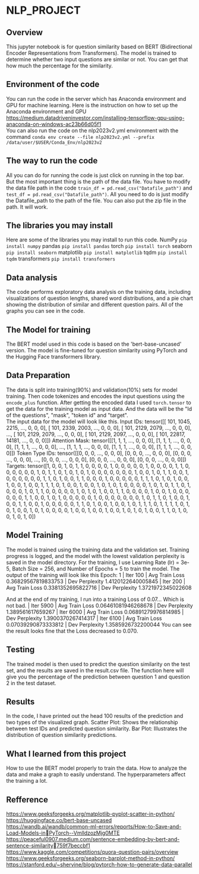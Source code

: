 # NLP_PROJECT

## Overview
This jupyter notebook is for question similarity based on BERT (Bidirectional Encoder Representations from Transformers). The model is trained to determine whether two input questions are similar or not. You can get that how much the percentage for the similarity.

## Environment of the code
You can run the code in the server which has Anaconda environment and GPU for machine learning.
Here is the instruction on how to set up the Anaconda environment and GPU
https://medium.datadriveninvestor.com/installing-tensorflow-gpu-using-anaconda-on-windows-ac23b66d05f1
<br /> 
You can also run the code on the nlp2023v2.yml environment with the command `conda env create --file nlp2023v2.yml --prefix /data/user/$USER/Conda_Env/nlp2023v2`

## The way to run the code
All you can do for running the code is just click on running in the top bar. But the most important thing is the path of the data file. You have to modify the data file path in the code 
`train_df = pd.read_csv("Datafile_path")` 
and 
`test_df = pd.read_csv("Datafile_path")`. 
All you need to do is just modify the Datafile_path to the path of the file. You can also put the zip file in the path. It will work.

## The libraries you may install
Here are some of the libraries you may install to run this code.
NumPy `pip install numpy`
pandas `pip install pandas`
torch `pip install torch`
seaborn `pip install seaborn`
matplotlib `pip install matplotlib`
tqdm `pip install tqdm`
transformers `pip install transformers`


## Data analysis
The code performs exploratory data analysis on the training data, including visualizations of question lengths, shared word distributions, and a pie chart showing the distribution of similar and different question pairs. All of the graphs you can see in the code.

## The Model for training
The BERT model used in this code is based on the 'bert-base-uncased' version. The model is fine-tuned for question similarity using PyTorch and the Hugging Face transformers library. 

## Data Preparation
The data is split into training(90%) and validation(10%) sets for model training. Then code tokenizes and encodes the input questions using the `encode_plus` function. After getting the encoded data I used `torch.tensor` to get the data for the training model as input data. And the data will be the "Id of the questions", "mask", "token id" and "target".  
The input data for the model will look like this.
Input IDs: tensor([[  101,  1045,  2215,  ...,     0,     0,     0],
        [  101,  2339,  2003,  ...,     0,     0,     0],
        [  101,  2129,  2079,  ...,     0,     0,     0],
        ...,
        [  101,  2129,  2079,  ...,     0,     0,     0],
        [  101,  2129,  2097,  ...,     0,     0,     0],
        [  101, 22817, 14181,  ...,     0,     0,     0]])
Attention Mask: tensor([[1, 1, 1,  ..., 0, 0, 0],
        [1, 1, 1,  ..., 0, 0, 0],
        [1, 1, 1,  ..., 0, 0, 0],
        ...,
        [1, 1, 1,  ..., 0, 0, 0],
        [1, 1, 1,  ..., 0, 0, 0],
        [1, 1, 1,  ..., 0, 0, 0]])
Token Type IDs: tensor([[0, 0, 0,  ..., 0, 0, 0],
        [0, 0, 0,  ..., 0, 0, 0],
        [0, 0, 0,  ..., 0, 0, 0],
        ...,
        [0, 0, 0,  ..., 0, 0, 0],
        [0, 0, 0,  ..., 0, 0, 0],
        [0, 0, 0,  ..., 0, 0, 0]])
Targets: tensor([1, 0, 0, 1, 0, 1, 1, 0, 0, 0, 0, 1, 0, 0, 0, 0, 0, 1, 0, 0, 0, 0, 1, 1,
        0, 0, 0, 0, 0, 0, 1, 0, 1, 1, 0, 1, 0, 1, 0, 1, 0, 0, 0, 0, 0, 0, 0, 1,
        0, 0, 1, 0, 1, 1, 0, 0, 1, 0, 0, 0, 0, 0, 0, 1, 1, 0, 1, 0, 0, 1, 1, 0,
        0, 0, 1, 0, 0, 0, 0, 0, 1, 1, 1, 0, 1, 0, 1, 0, 0, 1, 0, 0, 1, 0, 0, 1,
        1, 1, 0, 1, 0, 0, 1, 0, 0, 1, 0, 1, 0, 1, 0, 0, 0, 0, 1, 0, 1, 0, 1, 1,
        0, 1, 0, 0, 0, 1, 0, 1, 1, 0, 0, 0, 0, 0, 1, 0, 1, 0, 1, 0, 0, 1, 1, 0,
        0, 0, 0, 1, 0, 0, 1, 0, 0, 0, 0, 0, 0, 1, 1, 0, 0, 1, 0, 1, 0, 0, 0, 0,
        0, 1, 0, 0, 0, 0, 0, 0, 0, 1, 0, 1, 1, 0, 1, 0, 0, 1, 0, 0, 1, 1, 0, 0,
        1, 0, 0, 0, 0, 0, 1, 1, 0, 1, 0, 0, 1, 0, 0, 1, 0, 1, 1, 1, 0, 1, 1, 1,
        1, 0, 1, 0, 1, 0, 0, 1, 0, 1, 0, 0, 0, 0, 1, 0, 0, 1, 0, 0, 1, 0, 0, 1,
        0, 1, 0, 1, 0, 0, 1, 1, 0, 1, 0, 0, 1, 0, 1, 0])


## Model Training
The model is trained using the training data and the validation set. Training progress is logged, and the model with the lowest validation perplexity is saved in the model directory.
For the training, I use Learning Rate (lr) = 3e-5, Batch Size  = 256, and Number of Epochs = 5 to train the model. The output of the training will look like this 
Epoch:  1
| Iter 100 | Avg Train Loss 0.36829567819833753 | Dev Perplexity 1.4120122640005845
| Iter 200 | Avg Train Loss 0.3381352695822716 | Dev Perplexity 1.3721972345022608

And at the end of my training, I run into a training Loss of 0.07... Which is not bad.
| Iter 5900 | Avg Train Loss 0.06461081946268678 | Dev Perplexity 1.389561617659267
| Iter 6000 | Avg Train Loss 0.06891279976814985 | Dev Perplexity 1.3900370267414317
| Iter 6100 | Avg Train Loss 0.07039290873333812 | Dev Perplexity 1.3585926732200044
You can see the result looks fine that the Loss decreased to 0.070.

## Testing
The trained model is then used to predict the question similarity on the test set, and the results are saved in the result.csv file. The function here will give you the percentage of the prediction between question 1 and question 2 in the test dataset.

## Results 
In the code, I have printed out the head 100 results of the prediction and two types of the visualized graph.
Scatter Plot: Shows the relationship between test IDs and predicted question similarity.
Bar Plot: Illustrates the distribution of question similarity predictions.

## What I learned from this project
How to use the BERT model properly to train the data.
How to analyze the data and make a graph to easily understand.
The hyperparameters affect the training a lot.

## Refference
https://www.geeksforgeeks.org/matplotlib-pyplot-scatter-in-python/ <br /> 
https://huggingface.co/bert-base-uncased <br /> 
https://wandb.ai/wandb/common-ml-errors/reports/How-to-Save-and-Load-Models-inPyTorch--VmlldzozMjg0MTE <br /> 
https://peaceful0907.medium.com/sentence-embedding-by-bert-and-sentence-similarity759f7beccbf1 <br /> 
https://www.kaggle.com/competitions/quora-question-pairs/overview <br /> 
https://www.geeksforgeeks.org/seaborn-barplot-method-in-python/ <br /> 
https://stanford.edu/~shervine/blog/pytorch-how-to-generate-data-parallel <br /> 

